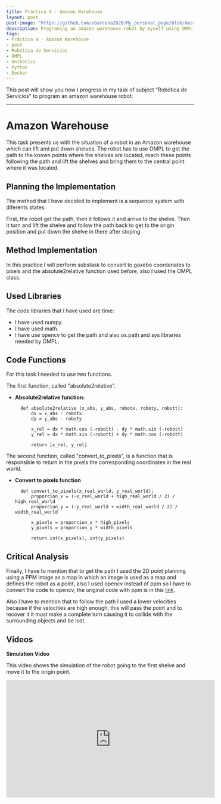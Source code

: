 ```yaml
---
title: Práctica 4 - Amazon Warehouse
layout: post
post-image: "https://github.com/vbarcena2020/My_personal_page/blob/master/assets/images/RdS_img.jpg?raw=true"
description: Programing an amazon warehouse robot by myself using OMPL to get the path.
tags:
- Práctica 4 - Amazon Warehouse
- post
- Robótica de Servicios
- OMPL
- Unibotics
- Python
- Docker
---
```


This post will show you how I progress in my task of subject "Robótica de Servicios" to program an amazon warehouse robot:

---
 
# **Amazon Warehouse**
This task presents us with the situation of a robot in an Amazon warehouse which can lift and put down shelves. The robot has to use OMPL to get the path to the known points where the shelves are located, reach these points following the path and lift the shelves and bring them to the central point where it was located.

## Planning the Implementation
The method that I have decided to implement is a sequence system with diferents states.

First, the robot get the path, then it follows it and arrive to the shelve. Then it turn and lift the shelve and follow the path back to get to the origin position and put down the shelve in there after stoping

## Method Implementation
In this practice I will perform substask to convert to gaxebo coordenates to pixels and the absolute2relative function used before, also I used the OMPL class.

## Used Libraries
The code libraries that I have used are time: 
- I have used numpy.
- I have used math.
- I have use opencv to get the path and also os.path and sys libraries needed by OMPL.


## Code Functions
For this task I needed to use two functions. 

The first function, called "absolute2relative".

- **Absolute2relative function:**
 
        def absolute2relative (x_abs, y_abs, robotx, roboty, robott):
            dx = x_abs - robotx
            dy = y_abs - roboty

            x_rel = dx * math.cos (-robott) - dy * math.sin (-robott)
            y_rel = dx * math.sin (-robott) + dy * math.cos (-robott)
            
            return [x_rel, y_rel]

The second function, called "convert_to_pixels", is a function that is responsible to return in the pixels the corresponding coordinates in the real world.

- **Convert to pixels function**

        def convert_to_pixels(x_real_world, y_real_world):
            proporcion_x = (-x_real_world + high_real_world / 2) / high_real_world
            proporcion_y = (-y_real_world + width_real_world / 2) / width_real_world
        
            x_pixels = proporcion_x * high_pixels
            y_pixels = proporcion_y * width_pixels

            return int(x_pixels), int(y_pixels)
            
## Critical Analysis

Finally, I have to mention that to get the path I used the 2D point planning using a PPM image as a map in which an image is used as a map and defines the robot as a point, also I used opencv instead of ppm so I have to convert the code to opencv, the original code with ppm is in this [link](https://ompl.kavrakilab.org/Point2DPlanning_8py_source.html).

Also I have to mention that to follow the path I used a lower velocities because if the velocities are high enough, this will pass the point and to recover it it must make a complete turn causing it to collide with the surrounding objects and be lost.


## Videos

**Simulation Video**

This video shows the simulation of the robot going to the first shelve and move it to the origin point. 
<br>
<iframe width="560" height="315" src="https://www.youtube.com/embed/vaddYR3I3ww" frameborder="0" allow="accelerometer; autoplay; encrypted-media; gyroscope; picture-in-picture" allowfullscreen></iframe> 
 

